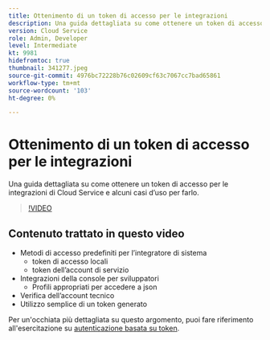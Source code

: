 ```yaml
---
title: Ottenimento di un token di accesso per le integrazioni
description: Una guida dettagliata su come ottenere un token di accesso per le integrazioni di Cloud Service e alcuni casi d’uso per farlo.
version: Cloud Service
role: Admin, Developer
level: Intermediate
kt: 9981
hidefromtoc: true
thumbnail: 341277.jpeg
source-git-commit: 4976bc72228b76c02609cf63c7067cc7bad65861
workflow-type: tm+mt
source-wordcount: '103'
ht-degree: 0%

---
```



# Ottenimento di un token di accesso per le integrazioni

Una guida dettagliata su come ottenere un token di accesso per le integrazioni di Cloud Service e alcuni casi d’uso per farlo.

>[!VIDEO](https://video.tv.adobe.com/v/341277/?quality=12&learn=on)

## Contenuto trattato in questo video

+ Metodi di accesso predefiniti per l’integratore di sistema
   + token di accesso locali
   + token dell’account di servizio
+ Integrazioni della console per sviluppatori
   + Profili appropriati per accedere a json
+ Verifica dell’account tecnico
+ Utilizzo semplice di un token generato

Per un&#39;occhiata più dettagliata su questo argomento, puoi fare riferimento all&#39;esercitazione su [autenticazione basata su token](/help/headless-tutorial/authentication/overview.md).